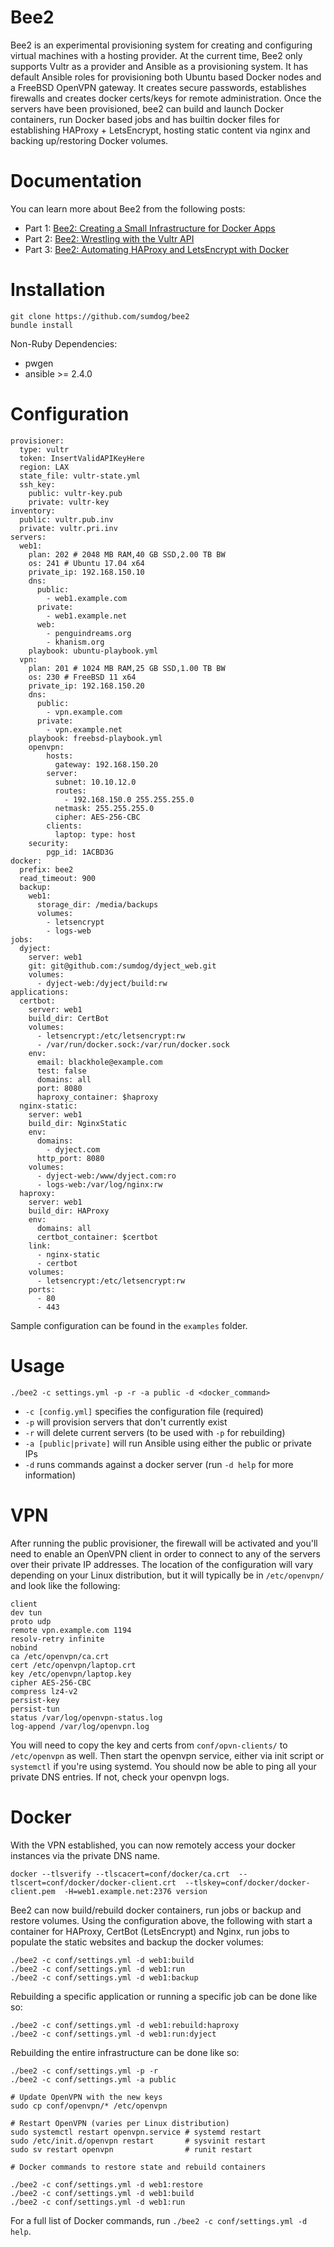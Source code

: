 Bee2
====
Bee2 is an experimental provisioning system for creating and configuring virtual machines with a hosting provider. At the current time, Bee2 only supports Vultr as a provider and Ansible as a provisioning system. It has default Ansible roles for provisioning both Ubuntu based Docker nodes and a FreeBSD OpenVPN gateway. It creates secure passwords, establishes firewalls and creates docker certs/keys for remote administration. Once the servers have been provisioned, bee2 can build and launch Docker containers, run Docker based jobs and has builtin docker files for establishing HAProxy + LetsEncrypt, hosting static content via nginx and backing up/restoring Docker volumes.

Documentation
=============
You can learn more about Bee2 from the following posts:

  * Part 1: [Bee2: Creating a Small Infrastructure for Docker Apps](http://penguindreams.org/blog/bee2-creating-a-small-infrastructure-for-docker-apps/)
  * Part 2: [Bee2: Wrestling with the Vultr API](http://penguindreams.org/blog/bee2-wrestling-with-the-vultr-api/)
  * Part 3: [Bee2: Automating HAProxy and LetsEncrypt with Docker](http://penguindreams.org/bee2-automating-haproxy-and-letsencrypt-with-docker/)


Installation
============
    git clone https://github.com/sumdog/bee2
    bundle install

Non-Ruby Dependencies:
  * pwgen
  * ansible >= 2.4.0

Configuration
=============
```
provisioner:
  type: vultr
  token: InsertValidAPIKeyHere
  region: LAX
  state_file: vultr-state.yml
  ssh_key:
    public: vultr-key.pub
    private: vultr-key
inventory:
  public: vultr.pub.inv
  private: vultr.pri.inv
servers:
  web1:
    plan: 202 # 2048 MB RAM,40 GB SSD,2.00 TB BW
    os: 241 # Ubuntu 17.04 x64
    private_ip: 192.168.150.10
    dns:
      public:
        - web1.example.com
      private:
        - web1.example.net
      web:
        - penguindreams.org
        - khanism.org
    playbook: ubuntu-playbook.yml
  vpn:
    plan: 201 # 1024 MB RAM,25 GB SSD,1.00 TB BW
    os: 230 # FreeBSD 11 x64
    private_ip: 192.168.150.20
    dns:
      public:
        - vpn.example.com
      private:
        - vpn.example.net
    playbook: freebsd-playbook.yml
    openvpn:
        hosts:
          gateway: 192.168.150.20
        server:
          subnet: 10.10.12.0
          routes:
            - 192.168.150.0 255.255.255.0
          netmask: 255.255.255.0
          cipher: AES-256-CBC
        clients:
          laptop: type: host
    security:
        pgp_id: 1ACBD3G
docker:
  prefix: bee2
  read_timeout: 900
  backup:
    web1:
      storage_dir: /media/backups
      volumes:
        - letsencrypt
        - logs-web
jobs:
  dyject:
    server: web1
    git: git@github.com:/sumdog/dyject_web.git
    volumes:
      - dyject-web:/dyject/build:rw
applications:
  certbot:
    server: web1
    build_dir: CertBot
    volumes:
      - letsencrypt:/etc/letsencrypt:rw
      - /var/run/docker.sock:/var/run/docker.sock
    env:
      email: blackhole@example.com
      test: false
      domains: all
      port: 8080
      haproxy_container: $haproxy
  nginx-static:
    server: web1
    build_dir: NginxStatic
    env:
      domains:
        - dyject.com
      http_port: 8080
    volumes:
      - dyject-web:/www/dyject.com:ro
      - logs-web:/var/log/nginx:rw
  haproxy:
    server: web1
    build_dir: HAProxy
    env:
      domains: all
      certbot_container: $certbot
    link:
      - nginx-static
      - certbot
    volumes:
      - letsencrypt:/etc/letsencrypt:rw
    ports:
      - 80
      - 443
```

Sample configuration can be found in the `examples` folder.

Usage
=====
    ./bee2 -c settings.yml -p -r -a public -d <docker_command>

* `-c [config.yml]` specifies the configuration file (required)
* `-p` will provision servers that don't currently exist
* `-r` will delete current servers (to be used with `-p` for rebuilding)
* `-a [public|private]` will run Ansible using either the public or private IPs
* `-d` runs commands against a docker server (run `-d help` for more information)

VPN
===

After running the public provisioner, the firewall will be activated and you'll need to enable an OpenVPN client in order to connect to any of the servers over their private IP addresses. The location of the configuration will vary depending on your Linux distribution, but it will typically be in `/etc/openvpn/` and look like the following:

```
client
dev tun
proto udp
remote vpn.example.com 1194
resolv-retry infinite
nobind
ca /etc/openvpn/ca.crt
cert /etc/openvpn/laptop.crt
key /etc/openvpn/laptop.key
cipher AES-256-CBC
compress lz4-v2
persist-key
persist-tun
status /var/log/openvpn-status.log
log-append /var/log/openvpn.log
```

You will need to copy the key and certs from `conf/opvn-clients/` to `/etc/openvpn` as well. Then start the openvpn service, either via init script or `systemctl` if you're using systemd. You should now be able to ping all your private DNS entries. If not, check your openvpn logs.

Docker
======

With the VPN established, you can now remotely access your docker instances via the private DNS name.

    docker --tlsverify --tlscacert=conf/docker/ca.crt  --tlscert=conf/docker/docker-client.crt  --tlskey=conf/docker/docker-client.pem  -H=web1.example.net:2376 version

Bee2 can now build/rebuild docker containers, run jobs or backup and restore volumes. Using the configuration above, the following with start a container for HAProxy, CertBot (LetsEncrypt) and Nginx, run jobs to populate the static websites and backup the docker volumes:

```
./bee2 -c conf/settings.yml -d web1:build
./bee2 -c conf/settings.yml -d web1:run
./bee2 -c conf/settings.yml -d web1:backup
```

Rebuilding a specific application or running a specific job can be done like so:

```
./bee2 -c conf/settings.yml -d web1:rebuild:haproxy
./bee2 -c conf/settings.yml -d web1:run:dyject
```

Rebuilding the entire infrastructure can be done like so:

```
./bee2 -c conf/settings.yml -p -r
./bee2 -c conf/settings.yml -a public

# Update OpenVPN with the new keys
sudo cp conf/openvpn/* /etc/openvpn

# Restart OpenVPN (varies per Linux distribution)
sudo systemctl restart openvpn.service # systemd restart
sudo /etc/init.d/openvpn restart       # sysvinit restart
sudo sv restart openvpn                # runit restart

# Docker commands to restore state and rebuild containers

./bee2 -c conf/settings.yml -d web1:restore
./bee2 -c conf/settings.yml -d web1:build
./bee2 -c conf/settings.yml -d web1:run
```

For a full list of Docker commands, run `./bee2 -c conf/settings.yml -d help`.

